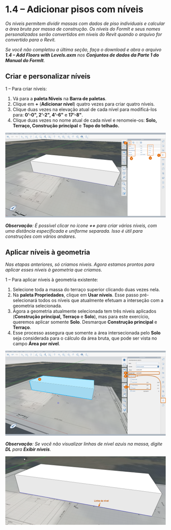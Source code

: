 # 1.4 – Adicionar pisos com níveis

_Os níveis permitem dividir massas com dados de piso individuais e calcular a área bruta por massa de construção. Os níveis do FormIt e seus nomes personalizados serão convertidos em níveis do Revit quando o arquivo for convertido para o Revit._

_Se você não completou a última seção, faça o download e abra o arquivo **1.4 – Add Floors with Levels.axm** nos **Conjuntos de dados da Parte 1 do Manual do FormIt**._

## **Criar e personalizar níveis**

1 – Para criar níveis:

1. Vá para a **paleta Níveis** na **Barra de paletas**.
2. Clique em **+** (**Adicionar nível**) quatro vezes para criar quatro níveis.
3. Clique duas vezes na elevação atual de cada nível para modificá-los para: **0’-0", 2’-2", 4’-6"** e **17’-8"**.
4. Clique duas vezes no nome atual de cada nível e renomeie-os: **Solo, Terraço, Construção principal** e **Topo do telhado.**

![](<../../.gitbook/assets/0 (16) (1).png>)

_**Observação**: É possível clicar no ícone __**++**__ para criar vários níveis, com uma distância especificada e uniforme separada. Isso é útil para construções com vários andares_.

## **Aplicar níveis à geometria**

_Nas etapas anteriores, só criamos níveis. Agora estamos prontos para aplicar esses níveis à geometria que criamos._

1 – Para aplicar níveis à geometria existente:

1. Selecione toda a massa do terraço superior clicando duas vezes nela.
2. Na **paleta Propriedades**, clique em **Usar níveis**. Esse passo pré-selecionará todos os níveis que atualmente efetuam a interseção com a geometria selecionada.
3. Agora a geometria atualmente selecionada tem três níveis aplicados (**Construção principal, Terraço** e **Solo**), mas para este exercício, queremos aplicar somente **Solo**. Desmarque **Construção principal** e **Terraço**.
4. Esse processo assegura que somente a área intersecionada pelo **Solo** seja considerada para o cálculo da área bruta, que pode ser vista no campo **Área por nível**.

![](<../../.gitbook/assets/1 (4) (1).png>)

_**Observação**: Se você não visualizar linhas de nível azuis na massa, digite_ _**DL**_ _para_ _**Exibir níveis**._

![](<../../.gitbook/assets/2 (3) (1).png>)
